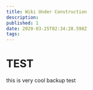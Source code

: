 ```yaml
---
title: Wiki Under Construction
description: 
published: 1
date: 2020-03-25T02:34:28.598Z
tags: 
---
```


# TEST 

this is very cool backup test